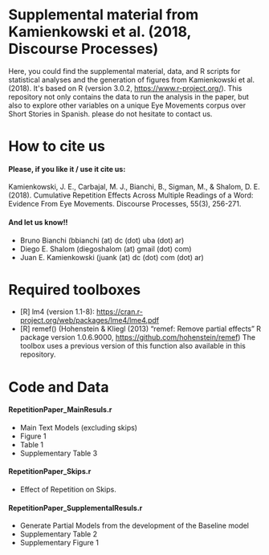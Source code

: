 # Supplemental material from Kamienkowski et al. (2018, Discourse Processes)
Here, you could find the supplemental material, data, and R scripts for statistical analyses and the generation of figures from Kamienkowski et al. (2018). It's based on R (version 3.0.2, https://www.r-project.org/). This repository not only contains the data to run the analysis in the paper, but also to explore other variables on a unique Eye Movements corpus over Short Stories in Spanish. please do not hesitate to contact us.

# How to cite us
#### Please, if you like it / use it cite us:
Kamienkowski, J. E., Carbajal, M. J., Bianchi, B., Sigman, M., & Shalom, D. E. (2018). Cumulative Repetition Effects Across Multiple Readings of a Word: Evidence From Eye Movements. Discourse Processes, 55(3), 256-271.
#### And let us know!!
* Bruno Bianchi (bbianchi (at) dc (dot) uba (dot) ar)
* Diego E. Shalom (diegoshalom (at) gmail (dot) com)
* Juan E. Kamienkowski (juank (at) dc (dot) com (dot) ar)

# Required toolboxes
* [R] lm4 (version 1.1-8): https://cran.r-project.org/web/packages/lme4/lme4.pdf 
* [R] remef() (Hohenstein & Kliegl (2013) “remef: Remove partial effects” R package version 1.0.6.9000, https://github.com/hohenstein/remef) The toolbox uses a previous version of this function also available in this repository.

# Code and Data
#### RepetitionPaper_MainResuls.r
* Main Text Models (excluding skips)
* Figure 1
* Table 1
* Supplementary Table 3

#### RepetitionPaper_Skips.r
* Effect of Repetition on Skips.

#### RepetitionPaper_SupplementalResuls.r
* Generate Partial Models from the development of the Baseline model
* Supplementary Table 2
* Supplementary Figure 1

